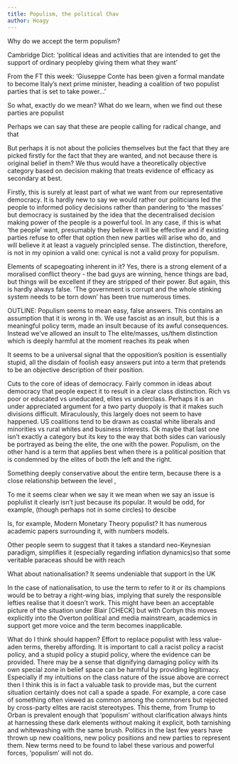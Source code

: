 ```yaml
---
title: Populism, the political Chav
author: Hoagy
---
```


Why do we accept the term populism?

Cambridge Dict:
‘political ideas and activities that are intended to get the support of ordinary peopleby giving them what they want’

From the FT this week:
‘Giuseppe Conte has been given a formal mandate to become Italy’s next prime minister, heading a coalition of two populist parties that is set to take power...’

So what, exactly do we mean? What do we learn, when we find out these parties are populist


Perhaps we can say that these are people calling for radical change, and that


But perhaps it is not about the policies themselves but the fact that they are picked firstly for the fact that they are wanted, and not because there is original belief in them? We thus would have a theoretically objective category based on decision making that treats evidence of efficacy as secondary at best.

Firstly, this is surely at least part of what we want from our representative democracy.
It is hardly new to say we would rather our politicians led the people to informed policy decisions rather than pandering to ‘the masses’ but democracy is sustained by the idea that the decentralised decision making power of the people is a powerful tool. In any case, if this is what ‘the people’ want, presumably they believe it will be effective and if existing parties refuse to offer that option then new parties will arise who do, and will believe it at least a vaguely principled sense. The distinction, therefore, is not in my opinion a valid one: cynical is not a valid proxy for populism.


Elements of scapegoating inherent in it? Yes, there is a strong element of a moralised conflict theory - the bad guys are winning, hence things are bad, but things will be excellent if they are stripped of their power. But again, this is hardly always false. ‘The government is corrupt and the whole stinking system needs to be torn down’ has been true numerous times.

OUTLINE:
Populism seems to mean easy, false answers.
This contains an assumption that it is wrong in th. We use fascist as an insult, but this is a meaningful policy term, made an insult because of its awful consequences. Instead we’ve allowed an insult to
The elite/masses, us/them distinction which is deeply harmful at the moment reaches its peak when

It seems to be a universal signal that the opposition’s position is essentially stupid, all the disdain of foolish easy answers put into a term that pretends to be an objective description of their position.

Cuts to the core of ideas of democracy. Fairly common in ideas about democracy that people expect it to result in a clear class distinction. Rich vs poor or educated vs uneducated, elites vs underclass. Perhaps it is an under appreciated argument for a two party duopoly is that it makes such divisions difficult. Miraculously, this largely does not seem to have happened. US coalitions tend to be drawn as coastal white liberals and minorities vs rural whites and business interests. Ok maybe that last one isn’t exactly a category but its key to the way that both sides can variously be portrayed as being the elite, the one with the power. Populism, on the other hand is a term that applies best when there is a political position that is condemned by the elites of both the left and the right.


Something deeply conservative about the entire term, because there is a close relationship between the level
,

To me it seems clear when we say it we mean when we say an issue is poplulist it clearly isn’t just because its popular. It would be odd, for example, (though perhaps not in some circles) to descibe

Is, for example, Modern Monetary Theory populist? It has numerous academic papers surrounding it, with numbers models.

Other people seem to suggest that it takes a standard neo-Keynesian paradigm, simplifies it (especially regarding inflation dynamics)so that some veritable paraceas should be with reach

What about nationalisation? It seems undeniable that support in the UK

In the case of nationalisation, to use the term to refer to it or its champions would be to betray a right-wing bias, implying that surely the responsible lefties realise that it doesn’t work. This might have been an acceptable picture of the situation under Blair [CHECK] but with Corbyn this moves explicitly into the Overton political and media mainstream, academics in support get more voice and the term becomes inapplicable.

What do I think should happen? Effort to replace populist with less value-aden terms, thereby affording. It is important to call a racist policy a racist policy, and a stupid policy a stupid policy, where the evidence can be provided. There may be a sense that dignifying damaging policy with its own special zone in belief space can be harmful by providing legitimacy. Especially if my intuitions on the class nature of the issue above are correct then I think this is in fact a valuable task to provide mas, but the current situation certainly does not call a spade a spade. For example, a core case of something often viewed as common among the commoners but rejected by cross-party elites are racist stereotypes. This theme, from Trump to Orban is prevalent enough that ‘populism’ without clarification always hints at harnessing these dark elements without making it explicit, both tarnishing and whitewashing with the same brush. Politics in the last few years have thrown up new coalitions, new policy positions and new parties to represent them. New terms need to be found to label these various and powerful forces, ‘populism’ will not do.

